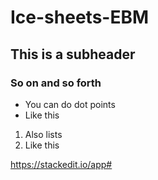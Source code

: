 # Ice-sheets-EBM

## This is a subheader

### So on and so forth

* You can do dot points
* Like this

1. Also lists
2. Like this

https://stackedit.io/app#